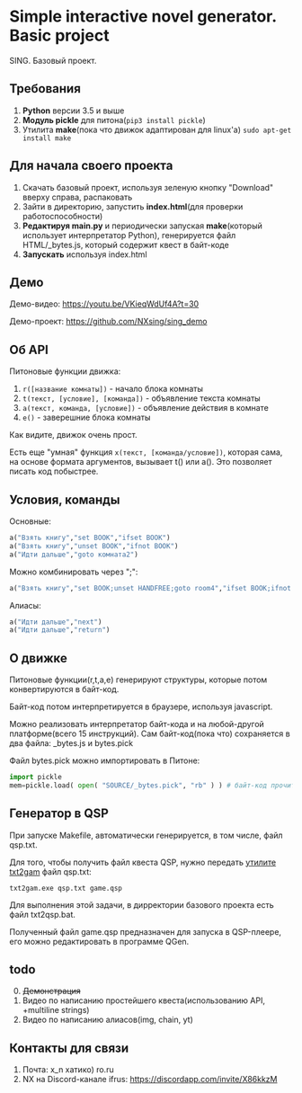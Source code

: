 # Simple interactive novel generator. Basic project

SING. Базовый проект.

## Требования
1. **Python** версии 3.5 и выше
2. **Модуль pickle** для питона(`pip3 install pickle`)
3. Утилита **make**(пока что движок адаптирован для linux'а) `sudo apt-get install make`

## Для начала своего проекта
1. Скачать базовый проект, используя зеленую кнопку "Download" вверху справа, распаковать
2. Зайти в директорию, запустить **index.html**(для проверки работоспособности)
3. **Редактируя main.py** и периодически запуская **make**(который использует интерпретатор Python), генерируется файл HTML/_bytes.js, который содержит квест в байт-коде
4. **Запускать** используя index.html

## Демо
Демо-видео: https://youtu.be/VKieqWdUf4A?t=30

Демо-проект: https://github.com/NXsing/sing_demo

## Об API

Питоновые функции движка:
1. ```r([название комнаты])``` - начало блока комнаты
2. ```t(текст, [условие], [команда])``` - объявление текста комнаты
3. ```a(текст, команда, [условие])``` - объявление действия в комнате
4. ```e()``` - заверешние блока комнаты

Как видите, движок очень прост.

Есть еще "умная" функция `x(текст, [команда/условие])`, которая сама, на основе формата аргументов, вызывает t() или a(). Это позволяет писать код побыстрее.

## Условия, команды

Основные:
```python
a("Взять книгу","set BOOK","ifset BOOK")
a("Взять книгу","unset BOOK","ifnot BOOK")
a("Идти дальше","goto комната2")
```

Можно комбинировать через ";":
```python
a("Взять книгу","set BOOK;unset HANDFREE;goto room4","ifset BOOK;ifnot VISITED4")
```

Алиасы:
```python
a("Идти дальше","next")
a("Идти дальше","return")
```

## О движке

Питоновые функции(r,t,a,e) генерируют структуры, которые потом конвертируются в байт-код.

Байт-код потом интерпретируется в браузере, используя javascript.

Можно реализовать интерпретатор байт-кода и на любой-другой платформе(всего 15 инструкций). Сам байт-код(пока что) сохраняется в два файла: _bytes.js и bytes.pick

Файл bytes.pick можно импортировать в Питоне:
```python
import pickle
mem=pickle.load( open( "SOURCE/_bytes.pick", "rb" ) ) # байт-код прочитан
```

## Генератор в QSP
При запуске Makefile, автоматически генерируется, в том числе, файл qsp.txt.

Для того, чтобы получить файл квеста QSP, нужно передать [утилите txt2gam](http://qsp.su/index.php?option=com_content&task=view&id=52&Itemid=56) файл qsp.txt:
```
txt2gam.exe qsp.txt game.qsp
```
Для выполнения этой задачи, в дирректории базового проекта есть файл txt2qsp.bat.

Полученный файл game.qsp предназначен для запуска в QSP-плеере, его можно редактировать в программе QGen.

## todo

0. ~~Демонстрация~~
1. Видео по написанию простейшего квеста(использованию API, +multiline strings)
2. Видео по написанию алиасов(img, chain, yt)

## Контакты для связи

1. Почта: x_n хатико) ro.ru
2. NX на Discord-канале ifrus: https://discordapp.com/invite/X86kkzM
